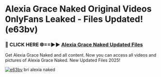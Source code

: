 # Alexia Grace Naked Original Videos 0nlyFans Leaked - Files Updated! (e63bv)

<h3>🔴 CLICK HERE 🌐==►► <a href="https://tinyurl.com/up5wt9bj" rel="nofollow">Alexia Grace Naked Updated Files</a></h3>

Get Alexia Grace Naked and all content. Now you can access all videos and pictures of Alexia Grace Naked. New Updated Files 2025!

[![e63bv](https://i.imgur.com/ABiUzMV.gif)](https://tinyurl.com/up5wt9bj)
bri alexia naked